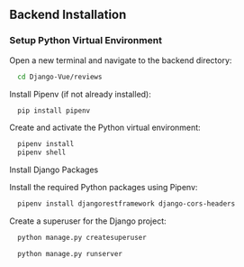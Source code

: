 ## Backend Installation

### Setup Python Virtual Environment

Open a new terminal and navigate to the backend directory:

```bash
  cd Django-Vue/reviews
```

Install Pipenv (if not already installed):

```bash
  pip install pipenv

```

Create and activate the Python virtual environment:

```bash
  pipenv install
  pipenv shell
```

Install Django Packages

Install the required Python packages using Pipenv:

```bash
  pipenv install djangorestframework django-cors-headers
```

Create a superuser for the Django project:

```bash
  python manage.py createsuperuser
```

```bash
  python manage.py runserver
```

<!--  pip install djangorestframework
      pip install django-cors-headers
   -->
